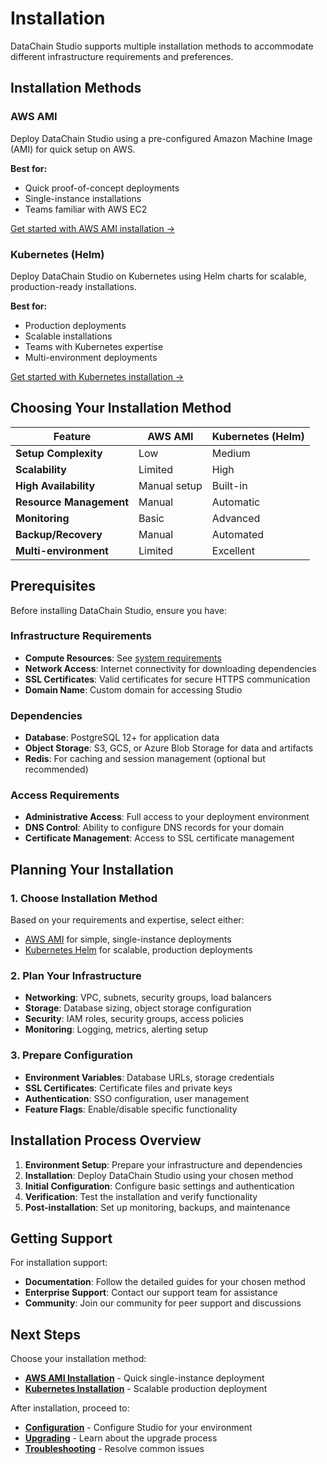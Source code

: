 # Installation

DataChain Studio supports multiple installation methods to accommodate different infrastructure requirements and preferences.

## Installation Methods

### AWS AMI
Deploy DataChain Studio using a pre-configured Amazon Machine Image (AMI) for quick setup on AWS.

**Best for:**
- Quick proof-of-concept deployments
- Single-instance installations
- Teams familiar with AWS EC2

[Get started with AWS AMI installation →](aws-ami.md)

### Kubernetes (Helm)
Deploy DataChain Studio on Kubernetes using Helm charts for scalable, production-ready installations.

**Best for:**
- Production deployments
- Scalable installations
- Teams with Kubernetes expertise
- Multi-environment deployments

[Get started with Kubernetes installation →](k8s-helm.md)

## Choosing Your Installation Method

| Feature | AWS AMI | Kubernetes (Helm) |
|---------|---------|-------------------|
| **Setup Complexity** | Low | Medium |
| **Scalability** | Limited | High |
| **High Availability** | Manual setup | Built-in |
| **Resource Management** | Manual | Automatic |
| **Monitoring** | Basic | Advanced |
| **Backup/Recovery** | Manual | Automated |
| **Multi-environment** | Limited | Excellent |

## Prerequisites

Before installing DataChain Studio, ensure you have:

### Infrastructure Requirements
- **Compute Resources**: See [system requirements](../index.md#system-requirements)
- **Network Access**: Internet connectivity for downloading dependencies
- **SSL Certificates**: Valid certificates for secure HTTPS communication
- **Domain Name**: Custom domain for accessing Studio

### Dependencies
- **Database**: PostgreSQL 12+ for application data
- **Object Storage**: S3, GCS, or Azure Blob Storage for data and artifacts
- **Redis**: For caching and session management (optional but recommended)

### Access Requirements
- **Administrative Access**: Full access to your deployment environment
- **DNS Control**: Ability to configure DNS records for your domain
- **Certificate Management**: Access to SSL certificate management

## Planning Your Installation

### 1. Choose Installation Method
Based on your requirements and expertise, select either:
- [AWS AMI](aws-ami.md) for simple, single-instance deployments
- [Kubernetes Helm](k8s-helm.md) for scalable, production deployments

### 2. Plan Your Infrastructure
- **Networking**: VPC, subnets, security groups, load balancers
- **Storage**: Database sizing, object storage configuration
- **Security**: IAM roles, security groups, access policies
- **Monitoring**: Logging, metrics, alerting setup

### 3. Prepare Configuration
- **Environment Variables**: Database URLs, storage credentials
- **SSL Certificates**: Certificate files and private keys
- **Authentication**: SSO configuration, user management
- **Feature Flags**: Enable/disable specific functionality

## Installation Process Overview

1. **Environment Setup**: Prepare your infrastructure and dependencies
2. **Installation**: Deploy DataChain Studio using your chosen method
3. **Initial Configuration**: Configure basic settings and authentication
4. **Verification**: Test the installation and verify functionality
5. **Post-installation**: Set up monitoring, backups, and maintenance

## Getting Support

For installation support:

- **Documentation**: Follow the detailed guides for your chosen method
- **Enterprise Support**: Contact our support team for assistance
- **Community**: Join our community for peer support and discussions

## Next Steps

Choose your installation method:

- **[AWS AMI Installation](aws-ami.md)** - Quick single-instance deployment
- **[Kubernetes Installation](k8s-helm.md)** - Scalable production deployment

After installation, proceed to:

- **[Configuration](../configuration/index.md)** - Configure Studio for your environment
- **[Upgrading](../upgrading/index.md)** - Learn about the upgrade process
- **[Troubleshooting](../troubleshooting/index.md)** - Resolve common issues
